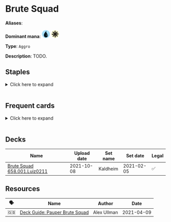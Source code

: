 # Brute Squad

**Aliases**: 

**Dominant mana**: <img src="../resources/images/mana/U.png" width="25"/> <img src="../resources/images/mana/W.png" width="25"/>

**Type**: `Aggro`

**Description**: TODO.

## **Staples**

<details>
  <summary>Click here to expand</summary>
</details><br/>

## **Frequent cards**

<details>
  <summary>Click here to expand</summary>
</details><br/>

## **Decks**

| Name | Upload date | Set name | Set date | Legal |
| -----| ----------- | -------- | -------- | ----- |
| [Brute Squad 658.001.Luiz0211](https://www.mtggoldfish.com/deck/4351093) | 2021-10-08 | Kaldheim | 2021-02-05 | ✅ |



## **Resources**

| 🗣️ | Name | Author | Date |
| -- | ---- | ------ | ---- |
| 🇬🇧 | [Deck Guide: Pauper Brute Squad](https://strategy.channelfireball.com/all-strategy/home/deck-guide-pauper-brute-squad/) | Alex Ullman | 2021-04-09   |

